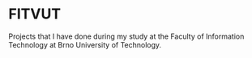 # FITVUT
Projects that I have done during my study at the Faculty of Information Technology at Brno University of Technology.
